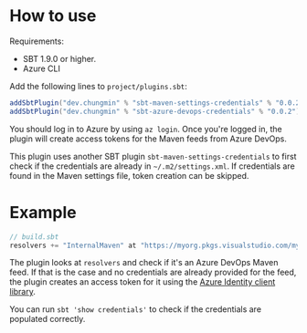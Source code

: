 # How to use

Requirements:
- SBT 1.9.0 or higher.
- Azure CLI

Add the following lines to `project/plugins.sbt`:

```scala
addSbtPlugin("dev.chungmin" % "sbt-maven-settings-credentials" % "0.0.2")
addSbtPlugin("dev.chungmin" % "sbt-azure-devops-credentials" % "0.0.2")
```

You should log in to Azure by using `az login`. Once you're logged in, the plugin will
create access tokens for the Maven feeds from Azure DevOps.

This plugin uses another SBT plugin `sbt-maven-settings-credentials` to first check if the credentials are
already in `~/.m2/settings.xml`. If credentials are found in the Maven settings file, token creation can be skipped.

# Example

```scala
// build.sbt
resolvers += "InternalMaven" at "https://myorg.pkgs.visualstudio.com/myproject/_packaging/InternalMaven/maven/v1"
```

The plugin looks at `resolvers` and check if it's an Azure DevOps Maven feed. If that is the case and no credentials are already provided for the feed, the plugin creates an access token for it using the [Azure Identity client library](https://github.com/Azure/azure-sdk-for-java/blob/main/sdk/identity/azure-identity/README.md).

You can run `sbt 'show credentials'` to check if the credentials are populated correctly.
